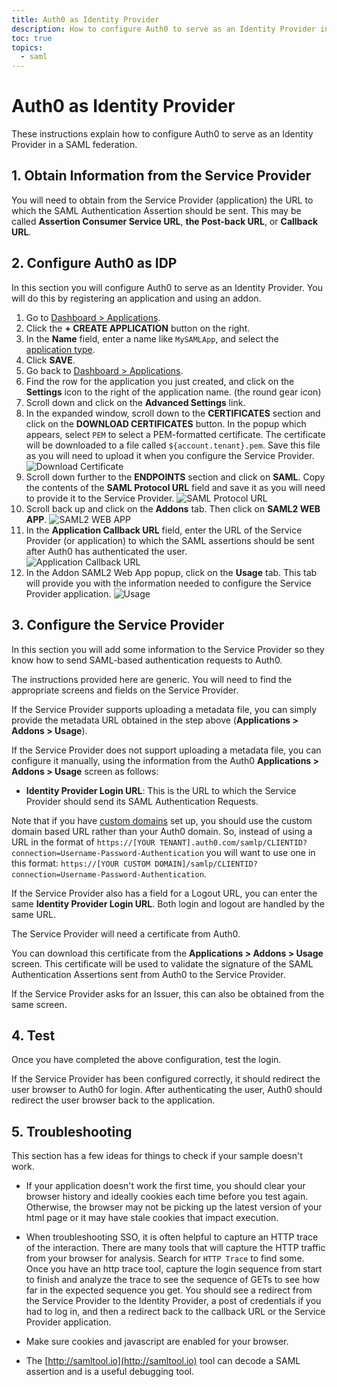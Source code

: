 ```yaml
---
title: Auth0 as Identity Provider
description: How to configure Auth0 to serve as an Identity Provider in a SAML federation.
toc: true
topics:
  - saml
---
```

# Auth0 as Identity Provider

These instructions explain how to configure Auth0 to serve as an Identity Provider in a SAML federation.

## 1. Obtain Information from the Service Provider

You will need to obtain from the Service Provider (application) the URL to which the SAML Authentication Assertion should be sent. This may be called **Assertion Consumer Service URL**, **the Post-back URL**, or **Callback URL**.

## 2. Configure Auth0 as IDP

In this section you will configure Auth0 to serve as an Identity Provider. You will do this by registering an application and using an addon.

1. Go to [Dashboard > Applications](${manage_url}/#/applications).
1. Click the **+ CREATE APPLICATION** button on the right.
1. In the **Name** field, enter a name like `MySAMLApp`, and select the [application type](/applications/application-settings).
1. Click **SAVE**.
1. Go back to [Dashboard > Applications](${manage_url}/#/applications).
1. Find the row for the application you just created, and click on the **Settings** icon to the right of the application name. (the round gear icon)
1. Scroll down and click on the **Advanced Settings** link.
1. In the expanded window, scroll down to the **CERTIFICATES** section and click on the **DOWNLOAD CERTIFICATES** button.  In the popup which appears, select `PEM` to select a PEM-formatted certificate.  The certificate will be downloaded to a file called `${account.tenant}.pem`.  Save this file as you will need to upload it when you configure the Service Provider.
    ![Download Certificate](/media/articles/saml/saml-idp-generic/saml-idp-generic1.png)
1. Scroll down further to the **ENDPOINTS** section and click on **SAML**.  Copy the contents of the **SAML Protocol URL** field and save it as you will need to provide it to the Service Provider.
    ![SAML Protocol URL](/media/articles/saml/saml-idp-generic/saml-idp-generic2.png)
1. Scroll back up and click on the **Addons** tab.  Then click on **SAML2 WEB APP**.
    ![SAML2 WEB APP](/media/articles/saml/saml-idp-generic/saml-idp-generic3.png)
1. In the **Application Callback URL** field, enter the URL of the Service Provider (or application) to which the SAML assertions should be sent after Auth0 has authenticated the user.  
    ![Application Callback URL](/media/articles/saml/saml-idp-generic/saml-idp-generic4.png)
1.  In the Addon SAML2 Web App popup, click on the **Usage** tab.  This tab will provide you with the information needed to configure the Service Provider application.
    ![Usage](/media/articles/saml/saml-idp-generic/saml-idp-generic5.png)

## 3. Configure the Service Provider

In this section you will add some information to the Service Provider so they know how to send SAML-based authentication requests to Auth0. 

The instructions provided here are generic. You will need to find the appropriate screens and fields on the Service Provider.

If the Service Provider supports uploading a metadata file, you can simply provide the metadata URL obtained in the step above (**Applications > Addons > Usage**).

If the Service Provider does not support uploading a metadata file, you can configure it manually, using the information from the Auth0 **Applications > Addons > Usage** screen as follows:

- **Identity Provider Login URL**: This is the URL to which the Service Provider should send its SAML Authentication Requests.

Note that if you have [custom domains](/custom-domains) set up, you should use the custom domain based URL rather than your Auth0 domain. So, instead of using a URL in the format of `https://[YOUR TENANT].auth0.com/samlp/CLIENTID?connection=Username-Password-Authentication` you will want to use one in this format: `https://[YOUR CUSTOM DOMAIN]/samlp/CLIENTID?connection=Username-Password-Authentication`.

If the Service Provider also has a field for a Logout URL, you can enter the same **Identity Provider Login URL**. Both login and logout are handled by the same URL.

The Service Provider will need a certificate from Auth0. 

You can download this certificate from the **Applications > Addons > Usage** screen. This certificate will be used to validate the signature of the SAML Authentication Assertions sent from Auth0 to the Service Provider.

If the Service Provider asks for an Issuer, this can also be obtained from the same screen.

## 4. Test

Once you have completed the above configuration, test the login.

If the Service Provider has been configured correctly, it should redirect the user browser to Auth0 for login. After authenticating the user, Auth0 should redirect the user browser back to the application.

## 5. Troubleshooting

This section has a few ideas for things to check if your sample doesn't work.

- If your application doesn't work the first time, you should clear your browser history and ideally cookies each time before you test again. Otherwise, the browser may not be picking up the latest version of your html page or it may have stale cookies that impact execution.

- When troubleshooting SSO, it is often helpful to capture an HTTP trace of the interaction. There are many tools that will capture the HTTP traffic from your browser for analysis.  Search for `HTTP Trace` to find some. Once you have an http trace tool, capture the login sequence from start to finish and analyze the trace to see the sequence of GETs to see how far in the expected sequence you get. You should see a redirect from the Service Provider to the Identity Provider, a post of credentials if you had to log in, and then a redirect back to the callback URL or the Service Provider application.

- Make sure cookies and javascript are enabled for your browser.

- The [http://samltool.io](http://samltool.io) tool can decode a SAML assertion and is a useful debugging tool.
